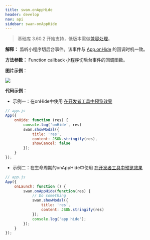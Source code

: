 ```yaml
---
title: swan.onAppHide
header: develop
nav: api
sidebar: swan-onAppHide
---
```

 
> 基础库 3.60.2 开始支持，低版本需做[兼容处理](https://smartprogram.baidu.com/docs/develop/swan/compatibility/)。

**解释：** 监听小程序切后台事件。该事件与 [App.onHide](/develop/framework/app_service_register/) 的回调时机一致。

**方法参数：** Function callback
小程序切后台事件的回调函数。


**图片示例**：

<div class="m-doc-custom-examples">
    <div class="m-doc-custom-examples-correct">
        <img src="https://b.bdstatic.com/miniapp/images/onAppShow.gif">
    </div>
    <div class="m-doc-custom-examples-correct">
        <img src=" ">
    </div>
    <div class="m-doc-custom-examples-correct">
        <img src=" ">
    </div>     
</div>

**代码示例**：

* 示例一：在onHide中使用 
<a href="swanide://fragment/dd9635306671da7cc68151263cf468b61572852464155" title="在开发者工具中预览效果" target="_self">在开发者工具中预览效果</a>

```js
// app.js
App({
    onHide: function (res) {
        console.log('onHide', res)
        swan.showModal({
            title: 'res',
            content: JSON.stringify(res),
            showCancel: false
        });
    }
});

```

* 示例二：在生命周期的onAppHide中使用 
<a href="swanide://fragment/4bf6ff94cddfcd769859def82905c36b1572852489456" title="在开发者工具中预览效果" target="_self">在开发者工具中预览效果</a>

```js
// app.js
App({
    onLaunch: function () {
        swan.onAppHide(function(res) {
            // Do something
            swan.showModal({
                title: 'res',
                content: JSON.stringify(res)
            });
            console.log('app hide');
        });
    }
});

```